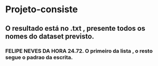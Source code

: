 # Projeto-consiste

## O resultado está no .txt , presente todos os nomes do dataset previsto.
### FELIPE NEVES DA HORA 24.72. O primeiro da lista , o resto segue o padrao da escrita. 